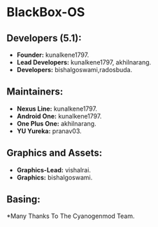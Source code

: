 BlackBox-OS
===========



Developers (5.1):
-----------------------------
* __Founder:__ kunalkene1797.
* __Lead Developers:__ kunalkene1797, akhilnarang.
* __Developers:__ bishalgoswami,radosbuda.

Maintainers:
-------------------
* __Nexus Line:__ kunalkene1797.
* __Android One:__ kunalkene1797.
* __One Plus One:__ akhilnarang.
* __YU Yureka:__ pranav03.

Graphics and Assets:
--------------------
* __Graphics-Lead:__ vishalrai.
* __Graphics:__ bishalgoswami.

Basing:
--------------------

*Many Thanks To The Cyanogenmod Team.

